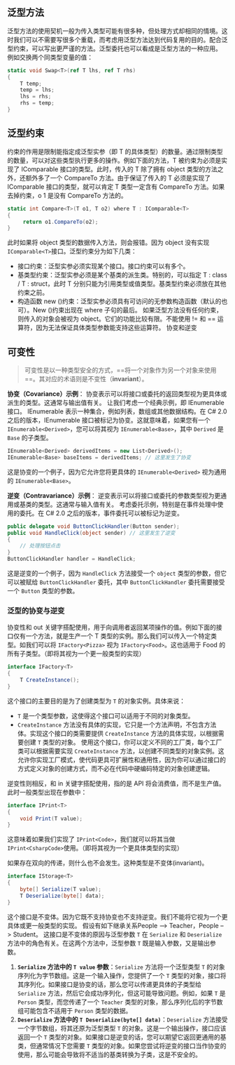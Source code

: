 ## 泛型方法
泛型方法的使用契机一般为传入类型可能有很多种，但处理方式却相同的情境。这时我们可以不需要写很多个重载，而考虑用泛型方法达到代码复用的目的。配合泛型约束，可以写出更严谨的方法。泛型委托也可以看成是泛型方法的一种应用。
例如交换两个同类型变量的值：
```csharp
static void Swap<T>(ref T lhs, ref T rhs)
{
    T temp;
    temp = lhs;
    lhs = rhs;
    rhs = temp;
}
```
## 泛型约束
约束的作用是限制能指定成泛型实参（即 T 的具体类型）的数量。通过限制类型的数量，可以对这些类型执行更多的操作。例如下面的方法，T 被约束为必须是实现了 IComparable 接口的类型。此时，传入的 T 除了拥有 object 类型的方法之外，还额外多了一个 CompareTo 方法。由于保证了传入的 T 必须是实现了 IComparable 接口的类型，就可以肯定 T 类型一定含有 CompareTo 方法。如果去掉约束，o 1 是没有 CompareTo 方法的。
```csharp
static int Compare<T>(T o1, T o2) where T : IComparable<T>
{
     return o1.CompareTo(o2);
}
```
此时如果将 object 类型的数据传入方法，则会报错。因为 object 没有实现 `IComparable<T>`接口。泛型约束分为如下几类：
- 接口约束：泛型实参必须实现某个接口。接口约束可以有多个。
- 基类型约束：泛型实参必须是某个基类的派生类。特别的，可以指定 T : class / T : struct，此时 T 分别只能为引用类型或值类型。基类型约束必须放在其他约束之前。
- 构造函数 new ()约束：泛型实参必须具有可访问的无参数构造函数（默认的也可）。New ()约束出现在 where 子句的最后。
如果泛型方法没有任何约束，则传入的对象会被视为 object。它们的功能比较有限。不能使用 != 和 == 运算符，因为无法保证具体类型参数能支持这些运算符。
协变和逆变
## 可变性
>可变性是以一种类型安全的方式，==将一个对象作为另一个对象来使用==。其对应的术语则是不变性（**invariant**）。

**协变（Covariance）示例**：
协变表示可以将接口或委托的返回类型视为更具体或派生的类型。这通常与输出值有关。
让我们考虑一个经典示例，即 IEnumerable 接口。 IEnumerable 表示一种集合，例如列表，数组或其他数据结构。在 C# 2.0 之后的版本，IEnumerable 接口被标记为协变。这就意味着，如果您有一个 `IEnumerable<Derived>`，您可以将其视为 `IEnumerable<Base>`，其中 `Derived` 是 `Base` 的子类型。
```csharp
IEnumerable<Derived> derivedItems = new List<Derived>();
IEnumerable<Base> baseItems = derivedItems; // 这里发生了协变
```
这是协变的一个例子，因为它允许您将更具体的 `IEnumerable<Derived>` 视为通用的 `IEnumerable<Base>`。

**逆变（Contravariance）示例**：
逆变表示可以将接口或委托的参数类型视为更通用或基类的类型。这通常与输入值有关。
考虑委托示例，特别是在事件处理中使用的委托。在 C# 2.0 之后的版本，事件委托可以被标记为逆变。
```csharp
public delegate void ButtonClickHandler(Button sender);
public void HandleClick(object sender) // 这里发生了逆变
{
    // 处理按钮点击
}
ButtonClickHandler handler = HandleClick;
```
这是逆变的一个例子，因为 `HandleClick` 方法接受一个 `object` 类型的参数，但它可以被赋给 `ButtonClickHandler` 委托，其中 `ButtonClickHandler` 委托需要接受一个 `Button` 类型的参数。
### 泛型的协变与逆变
协变性和 out 关键字搭配使用，用于向调用者返回某项操作的值。例如下面的接口仅有一个方法，就是生产一个 T 类型的实例。那么我们可以传入一个特定类型。如我们可以将 `IFactory<Pizza>` 视为 `IFactory<Food>`。这也适用于 Food 的所有子类型。（即将其视为一个更一般类型的实现）
```csharp
interface IFactory<T>
{
    T CreateInstance();
}
```
这个接口的主要目的是为了创建类型为 `T` 的对象实例。具体来说：
- `T` 是一个类型参数，这使得这个接口可以适用于不同的对象类型。
- `CreateInstance` 方法没有具体的实现，它只是一个方法声明，不包含方法体。实现这个接口的类需要提供 `CreateInstance` 方法的具体实现，以根据需要创建 `T` 类型的对象。
使用这个接口，你可以定义不同的工厂类，每个工厂类可以根据需要实现 `CreateInstance` 方法，以创建不同类型的对象实例。这允许你实现工厂模式，使代码更具可扩展性和通用性，因为你可以通过接口的方式定义对象的创建方式，而不必在代码中硬编码特定的对象创建逻辑。

逆变性则相反，和 in 关键字搭配使用，指的是 API 将会消费值，而不是生产值。此时一般类型出现在参数中：
```csharp
interface IPrint<T>
{
    void Print(T value);
}
```
这意味着如果我们实现了 `IPrint<Code>`，我们就可以将其当做 `IPrint<CsharpCode>`使用。（即将其视为一个更具体类型的实现）

如果存在双向的传递，则什么也不会发生。这种类型是不变体(invariant)。
```csharp
interface IStorage<T>
{
    byte[] Serialize(T value);
    T Deserialize(byte[] data);
}
```
这个接口是不变体。因为它既不支持协变也不支持逆变。我们不能将它视为一个更具体或更一般类型的实现。
假设有如下继承关系People –> Teacher，People –> Student。
这接口是不变体的原因与泛型参数 `T` 在 `Serialize` 和 `Deserialize` 方法中的角色有关。在这两个方法中，泛型参数 `T` 既是输入参数，又是输出参数。
1. **`Serialize` 方法中的 `T value` 参数**：`Serialize` 方法将一个泛型类型 `T` 的对象序列化为字节数组。这是一个输入操作，您提供了一个 `T` 类型的对象，接口将其序列化。如果接口是协变的话，那么您可以传递更具体的子类型给 `Serialize` 方法，然后它会成功序列化，但这可能导致问题。例如，如果 `T` 是 `Person` 类型，而您传递了一个 `Teacher` 类型的对象，那么序列化后的字节数组可能包含不适用于 `Person` 类型的数据。
2. **`Deserialize` 方法中的 `T Deserialize(byte[] data)`**：`Deserialize` 方法接受一个字节数组，将其还原为泛型类型 `T` 的对象。这是一个输出操作，接口应该返回一个 `T` 类型的对象。如果接口是逆变的话，您可以期望它返回更通用的基类，但通常情况下您需要 `T` 类型的对象。如果您尝试将逆变的接口当作协变的使用，那么可能会导致将不适当的基类转换为子类，这是不安全的。
